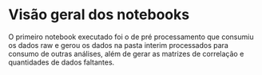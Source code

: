 # Visão geral dos notebooks
O primeiro notebook executado foi o de pré processamento que consumiu os dados raw e gerou os dados na pasta interim processados para consumo de outras análises, além de gerar as matrizes de correlação e quantidades de dados faltantes.

